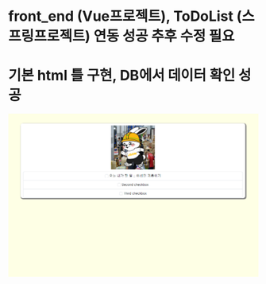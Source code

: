 # front_end (Vue프로젝트), ToDoList (스프링프로젝트) 연동 성공 추후 수정 필요 
# 기본 html 틀 구현, DB에서 데이터 확인 성공
![Thumbnail](./thumbnail.png)